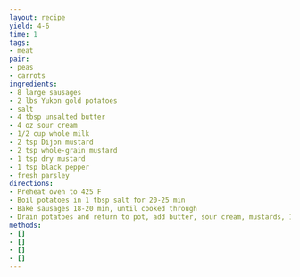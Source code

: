 ```yaml
---
layout: recipe
yield: 4-6
time: 1
tags:
- meat
pair:
- peas
- carrots
ingredients:
- 8 large sausages
- 2 lbs Yukon gold potatoes
- salt
- 4 tbsp unsalted butter
- 4 oz sour cream
- 1/2 cup whole milk
- 2 tsp Dijon mustard
- 2 tsp whole-grain mustard
- 1 tsp dry mustard
- 1 tsp black pepper
- fresh parsley
directions:
- Preheat oven to 425 F
- Boil potatoes in 1 tbsp salt for 20-25 min
- Bake sausages 18-20 min, until cooked through
- Drain potatoes and return to pot, add butter, sour cream, mustards, 1 tsp salt, pepper and beat
methods:
- []
- []
- []
- []
---
```

